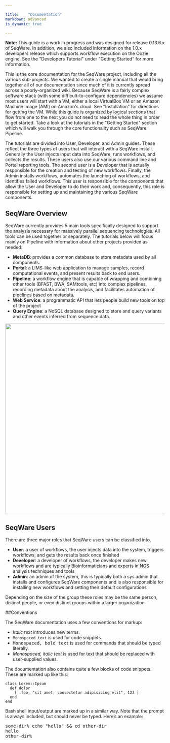 ```yaml
---

title:    "Documentation"
markdown: advanced
is_dynamic: true

---
```


<p class="warning"><strong>Note:</strong> This guide is a work in progress and was designed for release 0.13.6.x of SeqWare. In addition, we also included information on the 1.0.x developers release which supports workflow execution on the Oozie engine. See the "Developers Tutorial" under "Getting Started" for more information.</p>

This is the core documentation for the SeqWare project, including all the
various sub-projects. We wanted to create a single manual that would bring
together all of our documentation since much of it is currently spread across a
poorly-organized wiki.  Because SeqWare is a fairly complex software stack
(with some difficult-to-configure dependencies) we assume most users will start
with a VM, either a local VirtualBox VM or an Amazon Machine Image (AMI) on
Amazon's cloud. See "Installation" for directions for getting the VM.  While
this guide is organized by logical sections that flow from one to the next you
do not need to read the whole thing in order to get started.  Take a look at
the tutorials in the "Getting Started" section which will walk you through the
core functionality such as SeqWare Pipeline.

The tutorials are divided into User, Developer, and Admin guides.  These
reflect the three types of users that will interact with a SeqWare install.
Generally the User injects input data into SeqWare, runs workflows, and
collects the results. These users also use our various command line and Portal
reporting tools.  The second user is a Developer that is actually responsible
for the creation and testing of new workflows.  Finally, the Admin installs
workflows, automates the launching of workflows, and identifies failed
workflows.  This user is responsible for the components that allow the User and
Developer to do their work and, consequently, this role is responsible for
setting up and maintaining the various SeqWare components.

## SeqWare Overview

SeqWare currently provides 5 main tools specifically designed to support the analysis necessary for massively parallel sequencing technologies. All tools can be used together or separately. The tutorials below will focus mainly on Pipeline with information about other projects provided as needed:

* **MetaDB**: provides a common database to store metadata used by all components.
* **Portal**: a LIMS-like web application to manage samples, record computational events, and present results back to end users.
* **Pipeline**: a workflow engine that is capable of wrapping and combining other tools (BFAST, BWA, SAMtools, etc) into complex pipelines, recording metadata about the analysis, and facilitates automation of pipelines based on metadata.
* **Web Service**: a programmatic API that lets people build new tools on top of the project
* **Query Engine**: a NoSQL database designed to store and query variants and other events inferred from sequence data.

<img width="600" src="/assets/images/seqware_arch.png"/>

## SeqWare Users

There are three major roles that SeqWare users can be classified into.

* **User**: a user of workflows, the user injects data into the system, triggers workflows, and gets the results back once finished
* **Developer**: a developer of workflows, the developer makes new workflows and are typically Bioinformaticians and experts in NGS analysis techniques and tools
* **Admin**: an admin of the system, this is typically both a sys admin that installs and configures SeqWare components and is also responsible for installing new workflows and setting their default configurations

Depending on the size of the group these roles may be the same person, distinct people, or even distinct groups within a larger organization.


##Conventions

The SeqWare documentation uses a few conventions for markup:

* <i>Italic text</i> introduces new terms.
* <code>Monospaced text</code> is used for code snippets.
* <kbd>Monospaced, bold text</kbd> is used for commands that should be typed literally.
* <var>Monospaced, italic text</var> is used for text that should be replaced with user-supplied values.

The documentation also contains quite a few blocks of code snippets. These are marked up like this:

<pre title="Title of the snippet"><code class="language-ruby">class Lorem::Ipsum
  def dolor
    [ :foo, "sit amet, consectetur adipisicing elit", 123 ]
  end
end</code></pre>

Bash shell input/output are marked up in a similar way. Note that the prompt is
always included, but should never be typed. Here’s an example:

<pre title="Title of the snippet"><span class="prompt">some-dir%</span> <kbd>echo "hello" &amp;&amp; cd other-dir</kbd>
hello
<span class="prompt">other-dir%</span></pre>
